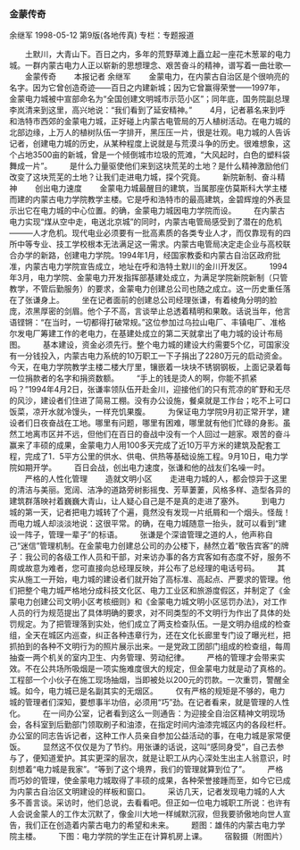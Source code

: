 ### 金蒙传奇
余继军
1998-05-12
第9版(各地传真)
专栏：专题报道

　　土默川，大青山下。百日之内，多年的荒野草滩上矗立起一座花木葱翠的电力城。一群内蒙古电力人正以崭新的思想理念、艰苦奋斗的精神，谱写着一曲壮歌—
　　金蒙传奇
　　本报记者  余继军
　　金蒙电力，在内蒙古自治区是个很响亮的名字。因为它曾创造奇迹——百日之内建新城；因为它曾赢得荣誉——1997年，金蒙电力城被中宣部命名为“全国创建文明城市示范小区”；同年底，国务院副总理李岚清来到这里，高兴地说：“我们看到了延安精神。”
　　4月，记者慕名来到呼和浩特市西郊的金蒙电力城，正好碰上内蒙古电管局的万人植树活动。在电力城的北部边缘，上万人的植树队伍一字排开，黑压压一片，很是壮观。电力城的人告诉记者，创建电力城的历史，从某种程度上说就是与荒漠斗争的历史。很难想象，这个占地3500亩的新城，曾是一个倾倒城市垃圾的荒滩，“大风起时，白色的塑料袋舞成一片”。
　　是什么力量驱使他们来到这块荒芜的土地？是什么精神激励他们改变了这块荒芜的土地？让我们走进电力城，探个究竟。
　　新院新制、奋斗精神
　　创出电力速度
　　金蒙电力城最醒目的建筑，当属那座仿莫斯科大学主楼而建的内蒙古电力学院教学主楼。它是呼和浩特市的最高建筑，金碧辉煌的外表显示出它在电力城的中心位置。的确，金蒙电力城因电力学院而设。
　　在内蒙古电力实现“煤从空中走，电送北京城”的同时，内蒙古电管局感受到了潜在的危机———人才危机。现代电业必须要有一批高素质的各类专业人才，而仅靠现有的四所中等专业、技工学校根本无法满足这一需求。内蒙古电管局决定走企业与高校联合办学的新路，创建电力学院。1994年1月，经国家教委和内蒙古自治区政府批准，内蒙古电力学院宣告成立，地址在呼和浩特土默川的金川开发区。
　　1994年3月，电力学院、金蒙电力开发指挥部基建处成立，为满足学院新院新制（只管教学，不管后勤服务）的要求，金蒙电力创建总公司也随之成立。这一历史重任落在了张谦身上。
　　坐在记者面前的创建总公司经理张谦，有着棱角分明的脸庞，浓黑厚密的剑眉。他个子不高，言谈举止总透着精明和果敢。话说当年，他言语铿锵：“在当时，一切都得打破常规。”这位参加过乌拉山电厂、丰镇电厂、准格尔发电厂筹建工作的老电力，在基建处成立的第二天就拿出了电力城的设计布局图。
　　基本建设，资金必须先行。整个电力城的建设大约需要5个亿，可国家没有一分钱投入，内蒙古电力系统的10万职工一下子捐出了2280万元的启动资金。今天，在电力学院教学主楼二楼大厅里，镶嵌着一块块不锈钢钢板，上面记录着每一位捐款者的名字和捐资数额。
　　“手上的钱是烫人的啊，你能不抓紧吗？”1994年4月2日，张谦率领队伍开赴金川，迎接他们的只有荒凉的旷野和无尽的风沙，建设者们住进了简易工棚。没有办公设施，餐桌就是工作台；吃不上可口饭菜，凉开水就冷馒头，一样充饥果腹。
　　为保证电力学院9月初正常开学，建设者们日夜奋战在工地。哪里有问题，哪里有困难，哪里就有他们忙碌的身影。虽然工地离市区并不远，但他们在百日的奋战中没有一个人回过一趟家。艰苦的奋斗赢来了丰硕的成果，金蒙电力人用100多天完成了近10万平方米的建筑及配套工程，完成了1．5平方公里的供水、供电、供热等基础设施工程。9月10日，电力学院如期开学。
　　百日会战，创出电力速度，张谦和他的战友们名噪一时。
　　严格的人性化管理
　　造就文明小区
　　走进电力城的人，都会惊异于这里的清洁与美丽。宽阔、洁净的道路旁树影摇曳、芳草萋萋，风格多样、造型各异的建筑群落映衬着巍巍大青山，让人疑心自己是不是真的走进了塞外。
　　到电力城的第一天，记者把电力城转了个遍，竟然没有发现一片纸屑和一个烟头。怪哉！而电力城人却淡淡地说：这很平常。的确，在电力城随意一抬头，就可以看到“建设一阵子，管理一辈子”的标语。
　　张谦是个深谙管理之道的人，他声称自己“迷信”管理机制。在金蒙电力创建总公司的办公楼下，赫然立着“敬告宾客”的牌子：我公司的各级工作人员和干部，对来访办事的各方宾客如有态度不好，服务不周或故意为难者，您可直接向总经理反映，并公布了总经理的电话号码。
　　其实从施工一开始，电力城的建设者们就开始了高标准、高起点、严要求的管理。他们把整个电力城严格地分成科技文化区、电力工业区和旅游度假区，并制定了《金蒙电力创建公司文明小区考核细则》和《金蒙电力城文明小区惩罚办法》，对工作人员的行为规范提出了具体明确的要求，对不同类型的不文明行为作出了具体的处罚规定。为了把管理落到实处，他们成立了两支检查队伍。一是文明办组成的检查组，全天在城区内巡查，纠正各种违章行为，还在文化长廊里专门设了曝光栏，把抓拍到的各种不文明行为的照片展示出来。一是党政工团部门组成的检查组，每周抽查一两个机关的室内卫生、内务管理、劳动纪律。
　　严格的管理才会带来实效。不在公共场所吸烟是一项实施难度很大的规定，但金蒙电力就是动了真格的。工程部一个小伙子在施工现场抽烟，当即被处以200元的罚款。一次重罚，警醒全城。如今，电力城已是名副其实的无烟区。
　　仅有严格的规矩是不够的，电力城的管理者们深知，要想事半功倍，必须用“巧”劲。在记者看来，就是管理的人性化。
　　在一间办公室，记者看到这么一则通告：为迎接全自治区精神文明现场会，各科室到后勤部门领取刷子和油漆，在指定时间内油漆完城区内的各段栏杆。办公室的同志告诉记者，这种工作人员亲自参加公益活动的事，在电力城是家常便饭。
　　显然这不仅仅是为了节约。用张谦的话说，这叫“感同身受”，自己去参与了，便知道爱护。其实更深的层次，就是让职工从内心深处生出主人翁意识，时刻想着“电力城是我家”。“等到了这个境界，我们的管理就算到位了”。
　　严格而巧妙的管理，使金蒙电力城取得了丰硕的成果，各种荣誉接踵而至，如今它已成为内蒙古自治区文明建设的样板和窗口。
　　采访几天，记者发现电力城的人大多不善言谈。采访时，他们总说，去看看吧。但正如一位电力城职工所说：也许有人会说金蒙人的工作太沉默了，像金川大地一样缄默沉寂，但我要骄傲地向世人宣告，我们正在创造着内蒙古电力的希望和未来。
　　题图：雄伟的内蒙古电力学院主楼。
　　下图：电力学院的学生正在计算机房上课。
　　宿毅摄（附图片）

